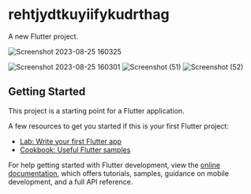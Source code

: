 # rehtjydtkuyiifykudrthag

A new Flutter project.


![Screenshot 2023-08-25 160325](https://github.com/MohammedAlphy/ICTHUB_EGYPT4/assets/142408765/ca4cfb60-5487-4821-80ab-1be37e6058e7)

![Screenshot 2023-08-25 160301](https://github.com/MohammedAlphy/ICTHUB_EGYPT4/assets/142408765/cd20332a-dca4-4e6d-8ae5-c988db9c4c81)
![Screenshot (51)](https://github.com/MohammedAlphy/ICTHUB_EGYPT4/assets/142408765/fd2502bb-b5bb-4105-b1f1-352d810bec45)
![Screenshot (52)](https://github.com/MohammedAlphy/ICTHUB_EGYPT4/assets/142408765/14ab800d-de44-4b6e-8e0d-a42c4fdf050a)


## Getting Started

This project is a starting point for a Flutter application.

A few resources to get you started if this is your first Flutter project:

- [Lab: Write your first Flutter app](https://docs.flutter.dev/get-started/codelab)
- [Cookbook: Useful Flutter samples](https://docs.flutter.dev/cookbook)

For help getting started with Flutter development, view the
[online documentation](https://docs.flutter.dev/), which offers tutorials,
samples, guidance on mobile development, and a full API reference.
